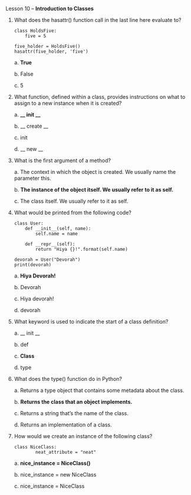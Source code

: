 Lesson 10 – **Introduction to Classes**

1.  What does the hasattr() function call in the last line here evaluate to?

        class HoldsFive:
            five = 5

        five_holder = HoldsFive()
        hasattr(five_holder, 'five')

    a.  **True**
      
    b.  False
      
    c.	5

2.  What function, defined within a class, provides instructions on what to assign to a new instance when it is created?

    a.  **__ init __**

    b.  __ create __
       
    c.	init

    d.	__ new __

3.  What is the first argument of a method?

    a.  The context in which the object is created. We usually name the parameter this.

    b.  **The instance of the object itself. We usually refer to it as self.**

    c.  The class itself. We usually refer to it as self.

4.  What would be printed from the following code?

        class User:
            def __init__(self, name):
                self.name = name
    	 		
            def __repr__(self):
                return "Hiya {}!".format(self.name)
  	
        devorah = User("Devorah")
        print(devorah)

    a.	**Hiya Devorah!**

    b.	Devorah

    c.	Hiya devorah!

    d.	devorah

5.	What keyword is used to indicate the start of a class definition?

    a.  __ init __
  
    b.  def

    c.  **Class**

    d.  type

6.	What does the type() function do in Python?

    a.  Returns a type object that contains some metadata about the class.

    b.  **Returns the class that an object implements.**

    c.  Returns a string that’s the name of the class.

    d.  Returns an implementation of a class.

7.	How would we create an instance of the following class?

        class NiceClass:
                neat_attribute = "neat"

    a.	**nice_instance = NiceClass()**

    b.	nice_instance = new NiceClass

    c.	nice_instance = NiceClass
